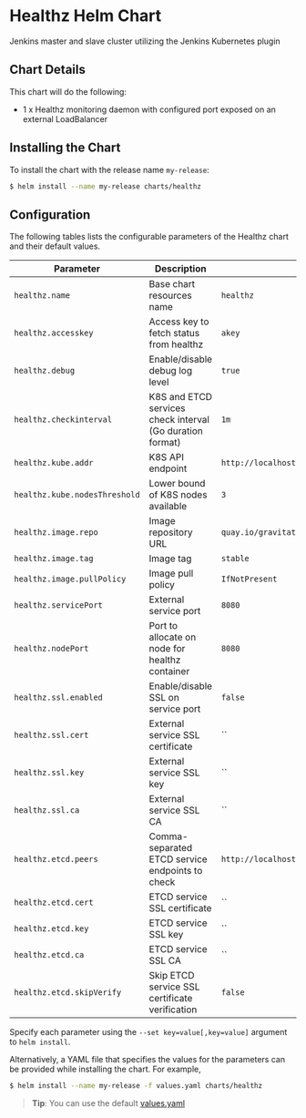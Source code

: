 # Healthz Helm Chart

Jenkins master and slave cluster utilizing the Jenkins Kubernetes plugin

## Chart Details

This chart will do the following:

* 1 x Healthz monitoring daemon with configured port exposed on an external LoadBalancer

## Installing the Chart

To install the chart with the release name `my-release`:

```bash
$ helm install --name my-release charts/healthz
```

## Configuration

The following tables lists the configurable parameters of the Healthz chart and their default values.

| Parameter                     | Description                                               | Default                                       |
| ----------------------------- | --------------------------------------------------------- | --------------------------------------------- |
| `healthz.name`                | Base chart resources name                                 | `healthz`                                     |
| `healthz.accesskey`           | Access key to fetch status from healthz                   | `akey`                                        |
| `healthz.debug`               | Enable/disable debug log level                            | `true`                                        |
| `healthz.checkinterval`       | K8S and ETCD services check interval (Go duration format) | `1m`                                          |
| `healthz.kube.addr`           | K8S API endpoint                                          | `http://localhost:8080`                       |
| `healthz.kube.nodesThreshold` | Lower bound of K8S nodes available                        | `3`                                           |
| `healthz.image.repo`          | Image repository URL                                      | `quay.io/gravitational/satellite`             |
| `healthz.image.tag`           | Image tag                                                 | `stable`                                      |
| `healthz.image.pullPolicy`    | Image pull policy                                         | `IfNotPresent`                                |
| `healthz.servicePort`         | External service port                                     | `8080`                                        |
| `healthz.nodePort`            | Port to allocate on node for healthz container            | `8080`                                        |
| `healthz.ssl.enabled`         | Enable/disable SSL on service port                        | `false`                                       |
| `healthz.ssl.cert`            | External service SSL certificate                          | ``                                            |
| `healthz.ssl.key`             | External service SSL key                                  | ``                                            |
| `healthz.ssl.ca`              | External service SSL CA                                   | ``                                            |
| `healthz.etcd.peers`          | Comma-separated ETCD service endpoints to check           | `http://localhost:4001,http://localhost:2380` |
| `healthz.etcd.cert`           | ETCD service SSL certificate                              | ``                                            |
| `healthz.etcd.key`            | ETCD service SSL key                                      | ``                                            |
| `healthz.etcd.ca`             | ETCD service SSL CA                                       | ``                                            |
| `healthz.etcd.skipVerify`     | Skip ETCD service SSL certificate verification            | `false`                                       |

Specify each parameter using the `--set key=value[,key=value]` argument to `helm install`.

Alternatively, a YAML file that specifies the values for the parameters can be provided while installing the chart. For example,

```bash
$ helm install --name my-release -f values.yaml charts/healthz
```

> **Tip**: You can use the default [values.yaml](values.yaml)

